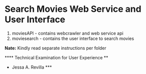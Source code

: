 # Search Movies Web Service and User Interface

1. moviesAPI - contains webcrawler and web service api
2. moviesearch - contains the user interface to search movies

**Nate:** Kindly read separate instructions per folder

**** Technical Examination for User Experience **
* Jessa A. Revilla ***
